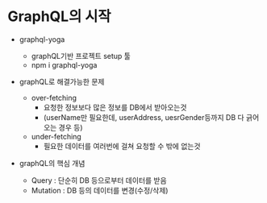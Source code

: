
# GraphQL의 시작

- graphql-yoga
    - graphQL기반 프로젝트 setup 툴
    - npm i graphql-yoga

- graphQL로 해결가능한 문제
    - over-fetching
        - 요청한 정보보다 많은 정보를 DB에서 받아오는것
        - (userName만 필요한데, userAddress, uesrGender등까지 DB 다 긁어오는 경우 등)
    - under-fetching
        - 필요한 데이터를 여러번에 걸쳐 요청할 수 밖에 없는것 

- graphQL의 핵심 개념
    - Query : 단순히 DB 등으로부터 데이터를 받음
    - Mutation : DB 등의 데이터를 변경(수정/삭제)